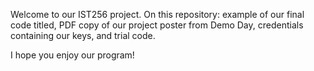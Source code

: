 Welcome to our IST256 project. On this repository: example of our final code titled, PDF copy of our project poster from Demo Day, credentials containing our keys, and trial code.

I hope you enjoy our program!